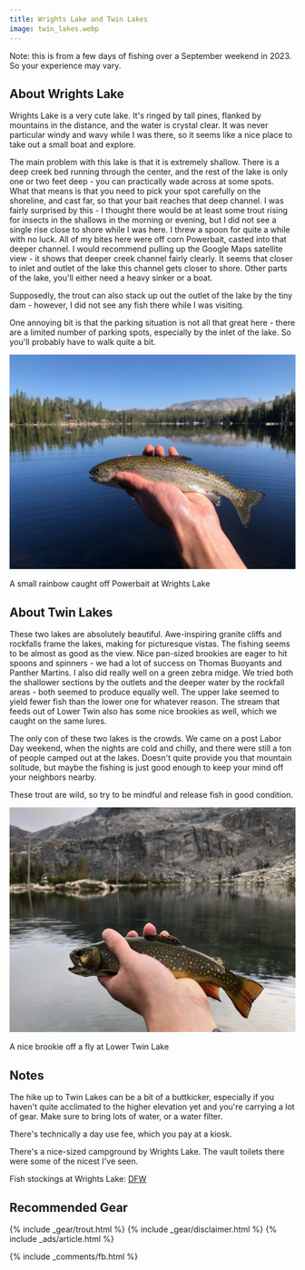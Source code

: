 ```yaml
---
title: Wrights Lake and Twin Lakes
image: twin_lakes.webp
---
```


Note: this is from a few days of fishing over a September weekend in 2023. So your experience may vary.


## About Wrights Lake

Wrights Lake is a very cute lake. It's ringed by tall pines, flanked by mountains in the distance, and the water is crystal clear. It was never particular windy and wavy while I was there, so it seems like a nice place to take out a small boat and explore.

The main problem with this lake is that it is extremely shallow. There is a deep creek bed running through the center, and the rest of the lake is only one or two feet deep - you can practically wade across at some spots. What that means is that you need to pick your spot carefully on the shoreline, and cast far, so that your bait reaches that deep channel. I was fairly surprised by this - I thought there would be at least some trout rising for insects in the shallows in the morning or evening, but I did not see a single rise close to shore while I was here. I threw a spoon for quite a while with no luck. All of my bites here were off corn Powerbait, casted into that deeper channel. I would recommend pulling up the Google Maps satellite view - it shows that deeper creek channel fairly clearly. It seems that closer to inlet and outlet of the lake this channel gets closer to shore. Other parts of the lake, you'll either need a heavy sinker or a boat.

Supposedly, the trout can also stack up out the outlet of the lake by the tiny dam - however, I did not see any fish there while I was visiting.

One annoying bit is that the parking situation is not all that great here - there are a limited number of parking spots, especially by the inlet of the lake. So you'll probably have to walk quite a bit.

![A small rainbow caught off Powerbait at Wrights Lake](/assets/images/wrights_rainbow.webp)
<div class="caption">A small rainbow caught off Powerbait at Wrights Lake</div>

## About Twin Lakes

These two lakes are absolutely beautiful. Awe-inspiring granite cliffs and rockfalls frame the lakes, making for picturesque vistas. The fishing seems to be almost as good as the view. Nice pan-sized brookies are eager to hit spoons and spinners - we had a lot of success on Thomas Buoyants and Panther Martins. I also did really well on a green zebra midge. We tried both the shallower sections by the outlets and the deeper water by the rockfall areas - both seemed to produce equally well. The upper lake seemed to yield fewer fish than the lower one for whatever reason. The stream that feeds out of Lower Twin also has some nice brookies as well, which we caught on the same lures.

The only con of these two lakes is the crowds. We came on a post Labor Day weekend, when the nights are cold and chilly, and there were still a ton of people camped out at the lakes. Doesn't quite provide you that mountain solitude, but maybe the fishing is just good enough to keep your mind off your neighbors nearby.

These trout are wild, so try to be mindful and release fish in good condition.

![A nice brookie off a fly at Lower Twin Lake](/assets/images/twin_brook.webp)
<div class="caption">A nice brookie off a fly at Lower Twin Lake</div>

## Notes

The hike up to Twin Lakes can be a bit of a buttkicker, especially if you haven't quite acclimated to the higher elevation yet and you're carrying a lot of gear. Make sure to bring lots of water, or a water filter.

There's technically a day use fee, which you pay at a kiosk.

There's a nice-sized campground by Wrights Lake. The vault toilets there were some of the nicest I've seen.

Fish stockings at Wrights Lake: [DFW](https://nrm.dfg.ca.gov/FishPlants/Default.aspx?water=Wrights+Lake&county=El+Dorado&time=All)

## Recommended Gear

{% include _gear/trout.html %}
{% include _gear/disclaimer.html %}
{% include _ads/article.html %}


{% include _comments/fb.html %}